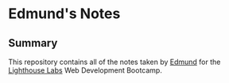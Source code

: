 # Edmund's Notes

## Summary

This repository contains all of the notes taken by [Edmund](https://github.com/Nolelle) for the [Lighthouse Labs](https://www.lighthouselabs.ca/en) Web Development Bootcamp.
